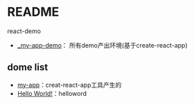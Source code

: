 # README

react-demo

- [_my-app-demo](_my-app-demo)： 所有demo产出环境(基于create-react-app)

## dome list
- [my-app](my-app)：creat-react-app工具产生的
- [Hello World!](hello-word)：helloword























